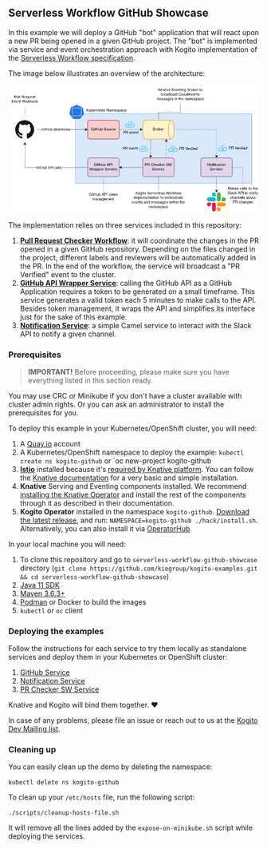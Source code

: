 ## Serverless Workflow GitHub Showcase

In this example we will deploy a GitHub "bot" application that will
react upon a new PR being opened in a given GitHub project. 
The "bot" is implemented via service and event orchestration approach with Kogito 
implementation of the [Serverless Workflow specification](https://github.com/serverlessworkflow/specification).

The image below illustrates an overview of the architecture:

![](docs/github-showcase-architecture-overview.png)

The implementation relies on three services included in this repository:

1. [**Pull Request Checker Workflow**](pr-checker-workflow): it will coordinate the changes in the PR 
opened in a given GitHub repository. Depending on the files changed in the project,
different labels and reviewers will be automatically added in the PR. In the end of 
the workflow, the service will broadcast a "PR Verified" event to the cluster.
2. [**GitHub API Wrapper Service**](github-service): calling the GitHub API as a GitHub Application
requires a token to be generated on a small timeframe. This service generates a valid
token each 5 minutes to make calls to the API. Besides token management, it wraps 
the API and simplifies its interface just for the sake of this example.
3. [**Notification Service**](notification-service): a simple Camel service to interact with the Slack API to 
notify a given channel. 

### Prerequisites

> **IMPORTANT!** Before proceeding, please make sure you have everything listed in this section ready.

You may use CRC or Minikube if you don't have a cluster available with cluster admin rights.
Or you can ask an administrator to install the prerequisites for you.

To deploy this example in your Kubernetes/OpenShift cluster, you will need:

1. A [Quay.io](https://quay.io/repository/) account
2. A Kubernetes/OpenShift namespace to deploy the example: `kubectl create ns kogito-github` or `oc new-project kogito-github
3. [**Istio**](https://istio.io/docs/setup/install/istioctl/) installed because it's [required by Knative platform](https://knative.dev/docs/install/). 
You can follow the [Knative documentation](https://knative.dev/docs/install/serving/installing-istio/) for a very basic and simple installation.
4. **Knative** Serving and Eventing components installed. 
We recommend [installing the Knative Operator](https://knative.dev/docs/install/knative-with-operators/) and install the rest of the components
through it as described in their documentation.
5. **Kogito Operator** installed in the namespace `kogito-github`. [Download the latest release](https://github.com/kiegroup/kogito-operator/releases), and run: `NAMESPACE=kogito-github ./hack/install.sh`.
Alternatively, you can also install it via [OperatorHub](https://operatorhub.io/operator/kogito-operator).

In your local machine you will need:

1. To clone this repository and go to `serverless-workflow-github-showcase` directory (`git clone https://github.com/kiegroup/kogito-examples.git && cd serverless-workflow-github-showcase`)
2. [Java 11 SDK](https://openjdk.java.net/install/)
3. [Maven 3.6.3+](https://maven.apache.org/install.html)
4. [Podman](https://podman.io/getting-started/installation.html) or Docker to build the images
5. `kubectl` or `oc` client

### Deploying the examples

Follow the instructions for each service to try them locally as standalone services
and deploy them in your Kubernetes or OpenShift cluster:

1. [GitHub Service](github-service/README.md)
2. [Notification Service](notification-service/README.md)
3. [PR Checker SW Service](pr-checker-workflow/README.md)

Knative and Kogito will bind them together. :heart:

In case of any problems, please file an issue or reach out to us at the [Kogito Dev Mailing list](https://groups.google.com/forum/?authuser=0#!aboutgroup/kogito-development).

### Cleaning up 

You can easily clean up the demo by deleting the namespace:

```shell script
kubectl delete ns kogito-github
```

To clean up your `/etc/hosts` file, run the following script:

```shell script
./scripts/cleanup-hosts-file.sh
```

It will remove all the lines added by the `expose-on-minikube.sh` script while deploying the services.